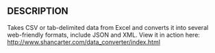 ## DESCRIPTION

Takes CSV or tab-delimited data from Excel and converts it into several web-friendly formats, include JSON and XML.
View it in action here: http://www.shancarter.com/data_converter/index.html
